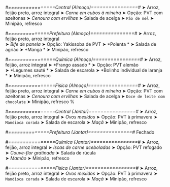 
*#================Central (Almoço)================#*
➤ Arroz, feijão preto, arroz integral
➤ *Carne em cubos à mineira*
➤ Opção: PVT com azeitonas
➤ *Cenoura com ervilhas*
➤ Salada de acelga
➤ `Pão de mel`
➤ Minipão, refresco

*#==============Prefeitura (Almoço)===============#*
➤ Arroz, feijão preto, arroz integral  
➤ *Bife de panela*
➤ Opção: Yakissoba de PVT
➤ *Polenta *
➤ Salada de agrião
➤ *Manga *
➤ Minipão, refresco 

*#================Química (Almoço)================#*
➤ Arroz, feijão, arroz integral
➤ *Frango assado *
➤ Opção: PVT alemão  
➤ *Legumes sauté *
➤ Salada de escarola 
➤ *Bolinho individual de laranja     *
➤ Minipão, refresco

*#================Física (Almoço)=================#*
➤ Arroz, feijão preto, arroz integral
➤ *Carne em cubos à mineira*
➤ Opção: PVT com azeitonas
➤ *Cenoura com ervilhas*
➤ Salada de acelga
➤ `Doce de leite com chocolate`
➤ Minipão, refresco
%

*#================Central (Jantar)================#*
➤ Arroz, feijão preto, arroz integral
➤ *Ovos mexidos*
➤ Opção: PVT à primavera
➤ `Mandioca corada`
➤ Salada de escarola
➤ *Maçã*
➤ Minipão, refresco

*#==============Prefeitura (Jantar)===============#*
Fechado

*#================Química (Jantar)================#*
➤ Arroz, feijão, arroz integral
➤ *Iscas de carne aceboladas*
➤ Opção: PVT refogado  
➤ *Couve-flor gratinada*
➤ Salada de rúcula   
➤ *Mamão*
➤ Minipão, refresco

*#================Física (Jantar)=================#*
➤ Arroz, feijão preto, arroz integral
➤ *Ovos mexidos*
➤ Opção: PVT à primavera
➤ `Mandioca corada`
➤ Salada de escarola
➤ *Maçã*
➤ Minipão, refresco
